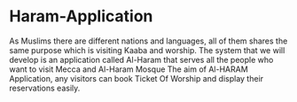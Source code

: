 # Haram-Application
As Muslims there are different nations and languages, all of them shares the same purpose which is visiting Kaaba and worship. 
The system that we will develop is an application called Al-Haram that serves all the people who want to
visit Mecca and Al-Haram Mosque The aim of Al-HARAM Application, any visitors
can book Ticket Of Worship and display their reservations easily.
